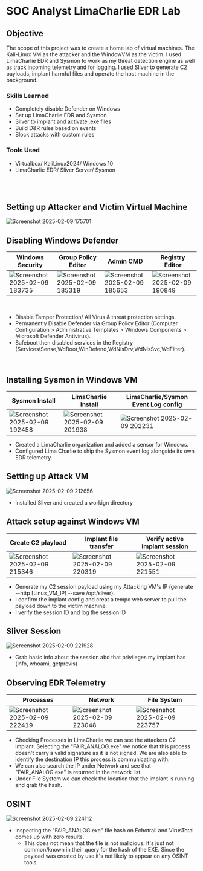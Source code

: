 # SOC Analyst LimaCharlie EDR Lab

## Objective
The scope of this project was to create a home lab of virtual machines. The Kali-Linux VM as the attacker and the WindowVM as the victim. I used LimaCharlie EDR and Sysmon to work as my threat detection engine as well as track incoming telemetry and for logging. I used Sliver to generate C2 payloads, implant harmful files and operate the host machine in the background.

### Skills Learned

- Completely disable Defender on Windows
- Set up LimaCharlie EDR and Sysmon
- Silver to implant and activate .exe files
- Build D&R rules based on events
- Block attacks with custom rules

### Tools Used

- Virtualbox/ KaliLinux2024/ Windows 10
- LimaCharlie EDR/ Sliver Server/ Sysmon
<br/>
<br/>

## Setting up Attacker and Victim Virtual Machine
![Screenshot 2025-02-09 175701](https://github.com/user-attachments/assets/98966ca1-270b-4b29-bf0d-bb2c5d2d3c7e)

## Disabling Windows Defender
| Windows Security| Group Policy Editor| Admin CMD| Registry Editor|
|----------------------------|----------------------------|----------------------------|----------------------------|
|![Screenshot 2025-02-09 183735](https://github.com/user-attachments/assets/87efc3d6-fd62-4b42-bd77-51ef242af75f)|![Screenshot 2025-02-09 185319](https://github.com/user-attachments/assets/33c59b24-0bd8-4b7c-b68b-590bfc5b7e25)|![Screenshot 2025-02-09 185653](https://github.com/user-attachments/assets/779e2724-e792-4aa0-be0a-767e597c3337)|![Screenshot 2025-02-09 190849](https://github.com/user-attachments/assets/cfad9518-6daa-4633-bfc7-d09dc39280ab)|

<br/>

- Disable Tamper Protection/ All Virus & threat protection settings.
- Permanently Disable Defender via Group Policy Editor (Computer Configuration > Administrative Templates > Windows Components > Microsoft Defender Antivirus).
- Safeboot then disabled services in the Registry (Services\Sense,WdBoot,WinDefend,WdNisDrv,WdNisSvc,WdFilter).
  
<br/>

## Installing Sysmon in Windows VM
| Sysmon Install| LimaCharlie Install| LimaCharlie/Sysmon Event Log config|
|----------------------------|----------------------------|----------------------------|
|![Screenshot 2025-02-09 192458](https://github.com/user-attachments/assets/178f0b7e-e9bf-4274-b2c6-b6baef234a32)|![Screenshot 2025-02-09 201938](https://github.com/user-attachments/assets/07459ea8-46c0-48a1-b455-b8034452843e)|![Screenshot 2025-02-09 202231](https://github.com/user-attachments/assets/3be69ab2-dd0f-42f1-b0b2-88b7e033aacb)|

- Created a LimaCharlie organization and added a sensor for Windows.
- Configured Lima Charlie to ship the Sysmon event log alongside its own EDR telemetry.

## Setting up Attack VM
![Screenshot 2025-02-09 212656](https://github.com/user-attachments/assets/74e6fcb5-6809-48ea-ab80-ada9db5377b1)
- Installed Sliver and created a workign directory

## Attack setup against Windows VM
| Create C2 playload| Implant file transfer| Verify active implant session|
|----------------------------|----------------------------|----------------------------|
|![Screenshot 2025-02-09 215346](https://github.com/user-attachments/assets/46114902-5277-4643-adc5-5e72c342a275)|![Screenshot 2025-02-09 220319](https://github.com/user-attachments/assets/17f9cc92-24e0-4e02-8be1-cf3fe13d9846)|![Screenshot 2025-02-09 221551](https://github.com/user-attachments/assets/1b2db58d-cd5a-45f1-b78f-732d2ecbf15b)|

- Generate my C2 session payload using my Attacking VM's IP (generate --http [Linux_VM_IP] --save /opt/sliver).
- I confirm the implant config and creat a tempo web server to pull the payload down to the victim machine.
- I verify the session ID and log the session ID

## Sliver Session
![Screenshot 2025-02-09 221928](https://github.com/user-attachments/assets/e3ee6303-8b53-4b3d-9238-d6345c26a974)
- Grab basic info about the session abd that privileges my implant has (info, whoami, getprevis)

## Observing EDR Telemetry
| Processes| Network| File System|
|----------------------------|----------------------------|----------------------------|
|![Screenshot 2025-02-09 222419](https://github.com/user-attachments/assets/99999140-f7ca-4ac1-a720-1146d76d6a9b)|![Screenshot 2025-02-09 223048](https://github.com/user-attachments/assets/5ba25a3e-65b2-49e5-b128-5189639e7540)|![Screenshot 2025-02-09 223757](https://github.com/user-attachments/assets/5250f12b-6547-4b7b-8909-7d30ba50655e)|

- Checking Processes in LimaCharlie we can see the attackers C2 implant. Selecting the "FAIR_ANALOG.exe" we notice that this process doesn't carry a valid signature as it is not signed. We are also able to identify the destination IP this process is communicating with.
- We can also search the IP under Network and see that "FAIR_ANALOG.exe" is returned in the network list.
- Under File System we can check the location that the implant is running and grab the hash.

## OSINT
![Screenshot 2025-02-09 224112](https://github.com/user-attachments/assets/1de2ba44-d8a5-4eed-8d9d-535d8bbad41e)
- Inspecting the "FAIR_ANALOG.exe" file hash on Echotrail and VirusTotal comes up with zero results.
  - This does not mean that the file is not malicious. It's just not common/known in their query for the hash of the EXE. Since the payload was created by use it's not likely to appear on any OSINT tools.

 
